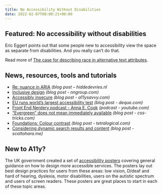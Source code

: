 ```yaml
---
title: No Accessibility Without Disabilities
date: 2022-02-07T08:00:21+00:00
---
```


## Featured: No accessibility without disabilities

Eric Eggert points out that some people new to accessibility view the space as separate from disabilities. And you really can’t do that.

Read more of [The case for describing race in alternative text attributes](https://yatil.net/blog/no-accessibility-without-disabilities).

## News, resources, tools and tutorials

- [Re: nuance in ARIA](https://hiddedevries.nl/en/blog/2022-01-28-re-nuance-in-aria) *(blog post – hiddedevries.nl*
- [Inclusive design](https://www.nngroup.com/articles/inclusive-design/) _(blog post - nngroup.com)_
- [Accessibly insecure](https://a11ysavvy.com/2022/01/31/accessibly-insecure/) *(blog post - a11ysavvy.com)*
- [EU runs world’s largest accessibility test](https://www.deque.com/blog/eu-runs-worlds-largest-accessibility-test/) *(blog post - deque.com)*
- [Front End Nerdery podcast - Anna E. Cook](https://www.youtube.com/watch?v=a5ZRJHA9vPk) *(podcast - youtube.com)*
- [“Evergreen” does not mean immediately available](https://css-tricks.com/evergreen-does-not-mean-immediately-available/) *(blog post - css-tricks.com)*
- [Foundations: Colour contrast](https://tetralogical.com/blog/2022/02/04/colour-contrast/) *(blog post - tetralogical.com)*
- [Considering dynamic search results and content](https://www.scottohara.me//blog/2022/02/05/dynamic-results.html) *(blog post - scottohara.me)*

## New to A11y?

The UK government created a set of [accessibility posters](https://ukhomeoffice.github.io/accessibility-posters/) covering general guidance on how to design more accessible services. The posters lay out best design practices for users from these areas: low vision, D/deaf and hard of hearing, dyslexia, motor disabilities, users on the autistic spectrum and users of screen readers. These posters are great places to start in each of these topic areas.
